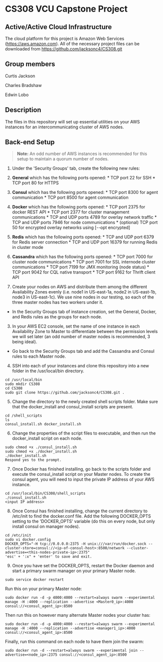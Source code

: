 # CS308 VCU Capstone Project

## Active/Active Cloud Infrastructure 
The cloud platform for this project is Amazon Web Services (https://aws.amazon.com). All of the necessary project files can be downloaded from https://github.com/jacksonc4/CS308.git

Group members
---
Curtis Jackson 

Charles Bradshaw 

Edwin Lobo

Description
---

The files in this repository will set up essential utilities on your AWS instances for an intercommunicating cluster of AWS nodes. 

Back-end Setup
---
>  **Note:** An odd number of AWS instances is recommended for this setup to maintain a quorum number of nodes.

1. Under the 'Security Groups' tab, create the following new rules:

  1. **General** which has the following ports opened:
    * TCP port 22 for SSH
    * TCP port 80 for HTTPS
    
  2. **Consul** which has the following ports opened:
    * TCP port 8300 for agent communication
    * TCP port 8500 for agent communication
    
  3. **Docker** which has the following ports opened:
    * TCP port 2375 for docker REST API 
    * TCP port 2377 for cluster management communications
    * TCP and UDP ports 4789 for overlay network traffic
    * TCP and UDP ports 7946 for node communications
    * (optional) TCP port 50 for encrypted overlay networks using [--opt encrypted]

  4. **Redis** which has the following ports opened:
    * TCP and UDP port 6379 for Redis server connection
    * TCP and UDP port 16379 for running Redis in cluster mode
    
  5. **Cassandra** which has the following ports opened:
    * TCP port 7000 for cluster node communications
    * TCP port 7001 for SSL internode cluster communications
    * TCP port 7199 for JMX monitoring (node status)
    * TCP port 9042 for CQL native transport
    * TCP port 9162 for Thrift client API
    
2. Create your nodes on AWS and distribute them among the different Availability Zones evenly (i.e. node1 in US-east-1a, node2 in US-east-1b, node3 in US-east-1c). We use nine nodes in our testing, so each of the three master nodes has two workers under it.
  * In the Security Groups tab of instance creation, set the General, Docker, and Redis rules as the groups for each node.

3. In your AWS EC2 console, set the name of one instance in each Availability Zone to Master to differentiate between the permission levels we will set later (an odd number of master nodes is recommended, 3 being ideal).
  * Go back to the Security Groups tab and add the Cassandra and Consul rules to each Master node.
  
4. SSH into each of your instances and clone this repository into a new folder in the /usr/local/bin directory.
  ```
  cd /usr/local/bin
  sudo mkdir CS308
  cd CS308
  sudo git clone https://github.com/jacksonc4/CS308.git .

  ```
  
5. Change the directory to the newly created shell scripts folder. Make sure that the docker_install and consul_install scripts are present.
  ```
  cd /shell_scripts
  ls
  consul_install.sh docker_install.sh
  ```
  
6. Change the properties of the script files to executable, and then run the docker_install script on each node.
  ```
  sudo chmod +x ./consul_install.sh
  sudo chmod +x ./docker_install.sh
  ./docker_install.sh
  Respond yes to the prompt. 
  ```
7. Once Docker has finished installing, go back to the scripts folder and execute the consul_install script on your Master nodes. To create the consul agent, you will need to input the private IP address of your AWS instance.
  ```
  cd /usr/local/bin/CS308/shell_scripts
  ./consul_install.sh
  <input IP address>
  ```
  
8. Once Consul has finished installing, change the current directory to /etc/init to find the docker.conf file. Add the following DOCKER_OPTS setting to the 'DOCKER_OPTS' variable (do this on every node, but only install consul on manager nodes).
  ```
  cd /etc/init
  sudo vi docker.config
  DOCKER_OPTS="-H tcp://0.0.0.0:2375 -H unix:///var/run/docker.sock --cluster-store=consul://<ip-of-consul-host>:8500/network --cluster-advertise=<this-nodes-private-ip>:2375"
  'esc' + ':x" + 'enter' to save and exit.
  ```
  
9. Once you have set the DOCKER_OPTS, restart the Docker daemon and start a primary swarm manager on your primary Master node.
  ```
  sudo service docker restart
  ```
  Run this on your primary Master node:
  ```
  sudo docker run -d -p 4000:4000 --restart=always swarm --experimental manage -H :4000 --replication --advertise <Master0_ip>:4000 consul://<consul_agent_ip>:8500
  ```
  Then run this on however many alternate Master nodes your cluster has:
  ```
  sudo docker run -d -p 4000:4000 --restart=always swarm --experimental manage -H :4000 --replication --advertise <manager1_ip>:4000 consul://<consul_agent_ip>:8500
  ```
  Finally, run this command on each node to have them join the swarm:
  ```
  sudo docker run -d --restart=always swarm --experimental join --advertise=<node_ip>:2375 consul://<consul_agent_ip>:8500
  ```
